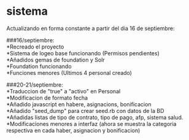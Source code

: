 # sistema
Actualizando en forma constante a partir del dia 16 de septiembre:

###16/septiembre:  
	*Recreado el proyecto  
	*Sistema de logeo base funcionando (Permisos pendientes)  
	*Añadidos gemas de foundation y Solr  
	*Foundation funcionando  
	*Funciones menores (Ultimos 4 personal creado)  

###20-21/septiembre:  
	*Traduccion de "true" a "activo" en Personal  
	*Modificacion de formato fecha  
	*Añadido javascript en habere, asignacions, bonificacion  
	*Añadido "seed_dump" para crear seed.rb con datos de la BD  
	*Añadidas listas de tipo de contrato, tipo de pago, afp, sistema salud.  
	*Modificaciones menores a interfaz (ahora se muestra la categoria respectiva en 
	cada haber, asignacion y bonificacion)  
